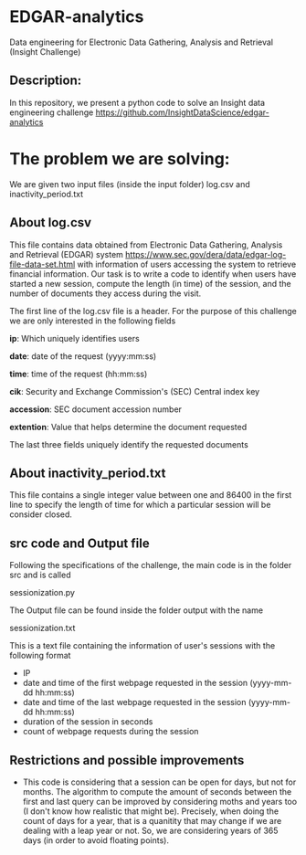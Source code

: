 # EDGAR-analytics
Data engineering for Electronic Data Gathering, Analysis and Retrieval (Insight Challenge)
## Description:
In this repository, we present a python code to solve an Insight data engineering challenge 
https://github.com/InsightDataScience/edgar-analytics
# The problem we are solving:
We are given two input files (inside the input folder) log.csv and inactivity_period.txt

## About log.csv
This file contains data obtained from  Electronic Data Gathering, Analysis and Retrieval (EDGAR) system
https://www.sec.gov/dera/data/edgar-log-file-data-set.html
with information of users accessing the system to retrieve financial information. Our task is to write a code to identify when users have started a new session, compute the length (in time) of the session, and the number of documents they access during the visit. 

The first line of the log.csv file is a header. For the purpose of this challenge we are only interested in the following fields

**ip**: Which uniquely identifies users 

**date**: date of the request (yyyy:mm:ss)

**time**: time of the request (hh:mm:ss)

**cik**: Security and Exchange Commission's (SEC) Central index key

**accession**: SEC document accession number

**extention**: Value that helps determine the document requested

The last three fields uniquely identify the requested documents

## About inactivity_period.txt

This file contains a single integer value between one and 86400 in the first line to specify the length of time for which a particular session will be consider closed.

## src code and Output file
 
Following the specifications of the challenge, the main code is in the folder src and is called   

sessionization.py  

The Output file can be found inside the folder output with the name   

sessionization.txt  

This is a text file containing the information of user's sessions with the following format

* IP
* date and time of the first webpage requested in the session (yyyy-mm-dd hh:mm:ss)
* date and time of the last webpage requested in the session (yyyy-mm-dd hh:mm:ss)
* duration of the session in seconds
* count of webpage requests during the session

## Restrictions and possible improvements

* This code is considering that a session can be open for days, but not for months. The algorithm to compute the amount of seconds between the first and last query can be improved by considering moths and years too (I don't know how realistic that might be). Precisely, when doing the count of days for a year, that is a quanitity that may change if we are dealing with a leap year or not. So, we are considering years of 365 days (in order to avoid floating points).
